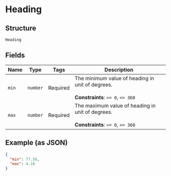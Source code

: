 
# Heading

## Structure

`Heading`

## Fields

| Name | Type | Tags | Description |
|  --- | --- | --- | --- |
| `min` | `number` | Required | The minimum value of heading in unit of degrees.<br><br>**Constraints**: `>= 0`, `<= 360` |
| `max` | `number` | Required | The maximum value of heading in unit of degrees.<br><br>**Constraints**: `>= 0`, `<= 360` |

## Example (as JSON)

```json
{
  "min": 77.58,
  "max": 4.16
}
```

